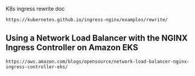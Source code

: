 
K8s ingress rewrite doc
```
https://kubernetes.github.io/ingress-nginx/examples/rewrite/
```


## Using a Network Load Balancer with the NGINX Ingress Controller on Amazon EKS
```
https://aws.amazon.com/blogs/opensource/network-load-balancer-nginx-ingress-controller-eks/
```
